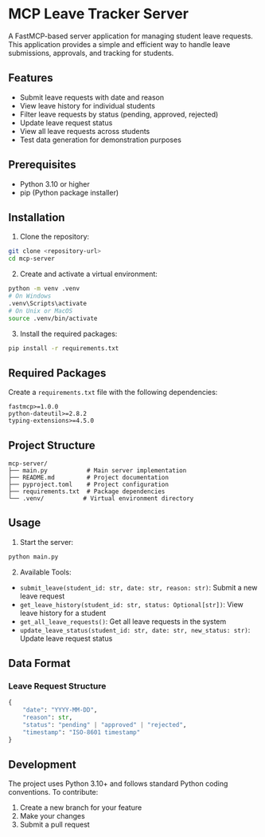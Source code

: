 # MCP Leave Tracker Server

A FastMCP-based server application for managing student leave requests. This application provides a simple and efficient way to handle leave submissions, approvals, and tracking for students.

## Features

- Submit leave requests with date and reason
- View leave history for individual students
- Filter leave requests by status (pending, approved, rejected)
- Update leave request status
- View all leave requests across students
- Test data generation for demonstration purposes

## Prerequisites

- Python 3.10 or higher
- pip (Python package installer)

## Installation

1. Clone the repository:
```bash
git clone <repository-url>
cd mcp-server
```

2. Create and activate a virtual environment:
```bash
python -m venv .venv
# On Windows
.venv\Scripts\activate
# On Unix or MacOS
source .venv/bin/activate
```

3. Install the required packages:
```bash
pip install -r requirements.txt
```

## Required Packages

Create a `requirements.txt` file with the following dependencies:

```
fastmcp>=1.0.0
python-dateutil>=2.8.2
typing-extensions>=4.5.0
```

## Project Structure

```
mcp-server/
├── main.py           # Main server implementation
├── README.md         # Project documentation
├── pyproject.toml    # Project configuration
├── requirements.txt  # Package dependencies
└── .venv/           # Virtual environment directory
```

## Usage

1. Start the server:
```bash
python main.py
```

2. Available Tools:

- `submit_leave(student_id: str, date: str, reason: str)`: Submit a new leave request
- `get_leave_history(student_id: str, status: Optional[str])`: View leave history for a student
- `get_all_leave_requests()`: Get all leave requests in the system
- `update_leave_status(student_id: str, date: str, new_status: str)`: Update leave request status

## Data Format

### Leave Request Structure
```python
{
    "date": "YYYY-MM-DD",
    "reason": str,
    "status": "pending" | "approved" | "rejected",
    "timestamp": "ISO-8601 timestamp"
}
```

## Development

The project uses Python 3.10+ and follows standard Python coding conventions. To contribute:

1. Create a new branch for your feature
2. Make your changes
3. Submit a pull request

